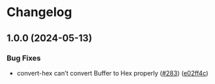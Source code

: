 # Changelog

## 1.0.0 (2024-05-13)


### Bug Fixes

* convert-hex can’t convert Buffer to Hex properly ([#283](https://github.com/bcvouch/bcvouch-hlf-explorer/issues/283)) ([e02ff4c](https://github.com/bcvouch/bcvouch-hlf-explorer/commit/e02ff4ce2fd8904c63b5f37f253c3706653295a7))
